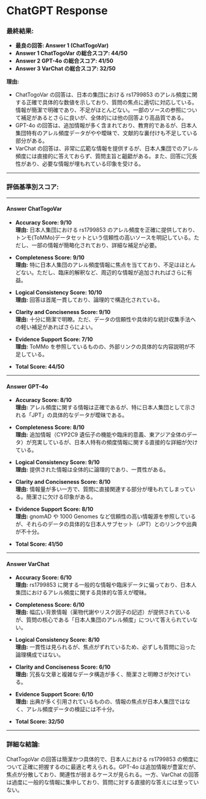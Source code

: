 # ChatGPT Response

### 最終結果:
- **最良の回答: Answer 1 (ChatTogoVar)**
- **Answer 1 ChatTogoVar の総合スコア: 44/50**  
- **Answer 2 GPT-4o の総合スコア: 41/50**  
- **Answer 3 VarChat の総合スコア: 32/50**

**理由:**
- ChatTogoVar の回答は、日本の集団における rs1799853 のアレル頻度に関する正確で具体的な数値を示しており、質問の焦点に適切に対応している。情報が簡潔で明確であり、不足がほとんどない。一部のソースの参照について補足があるとさらに良いが、全体的には他の回答より高品質である。
- GPT-4o の回答は、追加情報が多く含まれており、教育的であるが、日本人集団特有のアレル頻度データがやや曖昧で、文献的な裏付けも不足している部分がある。
- VarChat の回答は、非常に広範な情報を提供するが、日本人集団でのアレル頻度には直接的に答えておらず、質問主旨と齟齬がある。また、回答に冗長性があり、必要な情報が埋もれている印象を受ける。

---

### 評価基準別スコア:

---

#### **Answer ChatTogoVar**
- **Accuracy Score: 9/10**  
  **理由:** 日本人集団における rs1799853 のアレル頻度を正確に提供しており、トンモ(ToMMo)データセットという信頼性の高いソースを明記している。ただし、一部の情報が簡略化されており、詳細な補足が必要。

- **Completeness Score: 9/10**  
  **理由:** 特に日本人集団のアレル頻度情報に焦点を当てており、不足はほとんどない。ただし、臨床的解釈など、周辺的な情報が追加されればさらに有益。

- **Logical Consistency Score: 10/10**  
  **理由:** 回答は首尾一貫しており、論理的で構造化されている。

- **Clarity and Conciseness Score: 9/10**  
  **理由:** 十分に簡潔で明瞭。ただ、データの信頼性や具体的な統計収集手法への軽い補足があればさらによい。

- **Evidence Support Score: 7/10**  
  **理由:** ToMMo を参照しているものの、外部リンクの具体的な内容説明が不足している。

- **Total Score: 44/50**

---

#### **Answer GPT-4o**
- **Accuracy Score: 8/10**  
  **理由:** アレル頻度に関する情報は正確であるが、特に日本人集団として示される「JPT」の具体的なデータが曖昧である。

- **Completeness Score: 8/10**  
  **理由:** 追加情報（CYP2C9 遺伝子の機能や臨床的意義、東アジア全体のデータ）が充実しているが、日本人特有の頻度情報に関する直接的な詳細が欠けている。

- **Logical Consistency Score: 9/10**  
  **理由:** 提供された情報は全体的に論理的であり、一貫性がある。

- **Clarity and Conciseness Score: 8/10**  
  **理由:** 情報量が多い一方で、質問に直接関連する部分が埋もれてしまっている。簡潔さに欠ける印象がある。

- **Evidence Support Score: 8/10**  
  **理由:** gnomAD や 1000 Genomes など信頼性の高い情報源を参照しているが、それらのデータの具体的な日本人サブセット（JPT）とのリンクや出典が不十分。

- **Total Score: 41/50**

---

#### **Answer VarChat**
- **Accuracy Score: 6/10**  
  **理由:** rs1799853 に関する一般的な情報や臨床データに偏っており、日本人集団におけるアレル頻度に関する具体的な答えが曖昧。

- **Completeness Score: 6/10**  
  **理由:** 幅広い背景情報（薬物代謝やリスク因子の記述）が提供されているが、質問の核心である「日本人集団のアレル頻度」について答えられていない。

- **Logical Consistency Score: 8/10**  
  **理由:** 一貫性は見られるが、焦点がずれているため、必ずしも質問に沿った論理構成ではない。

- **Clarity and Conciseness Score: 6/10**  
  **理由:** 冗長な文章と複雑なデータ構造が多く、簡潔さと明瞭さが欠けている。

- **Evidence Support Score: 6/10**  
  **理由:** 出典が多く引用されているものの、情報の焦点が日本人集団ではなく、アレル頻度データの検証には不十分。

- **Total Score: 32/50**

--- 

### 詳細な結論:
ChatTogoVar の回答は簡潔かつ具体的で、日本人における rs1799853 の頻度について正確に把握するのに最適と考えられる。GPT-4o は追加情報が豊富だが、焦点が分散しており、関連性が弱まるケースが見られる。一方、VarChat の回答は過度に一般的な情報に集中しており、質問に対する直接的な答えには至っていない。
